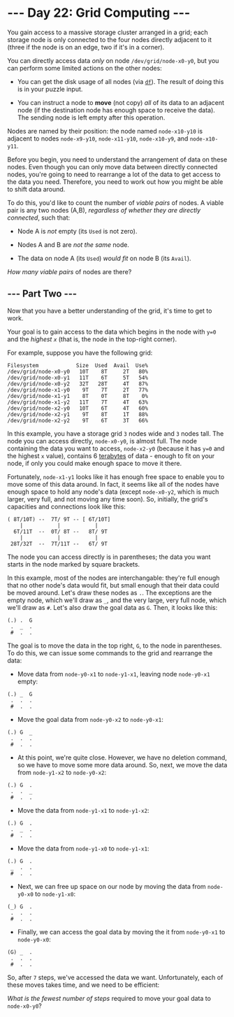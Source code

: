 # --- Day 22: Grid Computing ---

You gain access to a massive storage cluster arranged in a grid; each storage node is only connected to the four nodes directly adjacent to it (three if the node is on an edge, two if it's in a corner).

You can directly access data *only* on node `/dev/grid/node-x0-y0`, but you can perform some limited actions on the other nodes:


 - You can get the disk usage of all nodes (via [`df`](https://en.wikipedia.org/wiki/Df_(Unix)#Example)). The result of doing this is in your puzzle input.

 - You can instruct a node to **move** (not copy) *all* of its data to an adjacent node (if the destination node has enough space to receive the data). The sending node is left empty after this operation.


Nodes are named by their position: the node named `node-x10-y10` is adjacent to nodes `node-x9-y10`, `node-x11-y10`, `node-x10-y9`, and `node-x10-y11`.

Before you begin, you need to understand the arrangement of data on these nodes. Even though you can only move data between directly connected nodes, you're going to need to rearrange a lot of the data to get access to the data you need.  Therefore, you need to work out how you might be able to shift data around.

To do this, you'd like to count the number of *viable pairs* of nodes.  A viable pair is any two nodes (A,B), *regardless of whether they are directly connected*, such that:


 - Node A is *not* empty (its `Used` is not zero).

 - Nodes A and B are *not the same* node.

 - The data on node A (its `Used`) *would fit* on node B (its `Avail`).


*How many viable pairs* of nodes are there?

## --- Part Two ---

Now that you have a better understanding of the grid, it's time to get to work.

Your goal is to gain access to the data which begins in the node with `y=0` and the *highest `x`* (that is, the node in the top-right corner).

For example, suppose you have the following grid:

```
Filesystem            Size  Used  Avail  Use%
/dev/grid/node-x0-y0   10T    8T     2T   80%
/dev/grid/node-x0-y1   11T    6T     5T   54%
/dev/grid/node-x0-y2   32T   28T     4T   87%
/dev/grid/node-x1-y0    9T    7T     2T   77%
/dev/grid/node-x1-y1    8T    0T     8T    0%
/dev/grid/node-x1-y2   11T    7T     4T   63%
/dev/grid/node-x2-y0   10T    6T     4T   60%
/dev/grid/node-x2-y1    9T    8T     1T   88%
/dev/grid/node-x2-y2    9T    6T     3T   66%

```

In this example, you have a storage grid `3` nodes wide and `3` nodes tall.  The node you can access directly, `node-x0-y0`, is almost full. The node containing the data you want to access, `node-x2-y0` (because it has `y=0` and the highest `x` value), contains 6 [terabytes](https://en.wikipedia.org/wiki/Terabyte) of data - enough to fit on your node, if only you could make enough space to move it there.

Fortunately, `node-x1-y1` looks like it has enough free space to enable you to move some of this data around.  In fact, it seems like all of the nodes have enough space to hold any node's data (except `node-x0-y2`, which is much larger, very full, and not moving any time soon). So, initially, the grid's capacities and connections look like this:

```
( 8T/10T) --  7T/ 9T -- [ 6T/10T]
    |           |           |
  6T/11T  --  0T/ 8T --   8T/ 9T
    |           |           |
 28T/32T  --  7T/11T --   6T/ 9T

```

The node you can access directly is in parentheses; the data you want starts in the node marked by square brackets.

In this example, most of the nodes are interchangable: they're full enough that no other node's data would fit, but small enough that their data could be moved around. Let's draw these nodes as `.`. The exceptions are the empty node, which we'll draw as `_`, and the very large, very full node, which we'll draw as `#`. Let's also draw the goal data as `G`. Then, it looks like this:

```
(.) .  G
 .  _  .
 #  .  .

```

The goal is to move the data in the top right, `G`, to the node in parentheses. To do this, we can issue some commands to the grid and rearrange the data:


 - Move data from `node-y0-x1` to `node-y1-x1`, leaving node `node-y0-x1` empty:
```
(.) _  G
 .  .  .
 #  .  .

```

 - Move the goal data from `node-y0-x2` to `node-y0-x1`:
```
(.) G  _
 .  .  .
 #  .  .

```

 - At this point, we're quite close. However, we have no deletion command, so we have to move some more data around. So, next, we move the data from `node-y1-x2` to `node-y0-x2`:
```
(.) G  .
 .  .  _
 #  .  .

```

 - Move the data from `node-y1-x1` to `node-y1-x2`:
```
(.) G  .
 .  _  .
 #  .  .

```

 - Move the data from `node-y1-x0` to `node-y1-x1`:
```
(.) G  .
 _  .  .
 #  .  .

```

 - Next, we can free up space on our node by moving the data from `node-y0-x0` to `node-y1-x0`:
```
(_) G  .
 .  .  .
 #  .  .

```



 - Finally, we can access the goal data by moving the it from `node-y0-x1` to `node-y0-x0`:
```
(G) _  .
 .  .  .
 #  .  .

```









So, after `7` steps, we've accessed the data we want. Unfortunately, each of these moves takes time, and we need to be efficient:

*What is the fewest number of steps* required to move your goal data to `node-x0-y0`?

